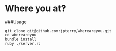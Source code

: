 Where you at‽
=============

###Usage
```
git clone git@github.com:jpterry/whereareyou.git
cd whereareyou
bundle install
ruby ./server.rb
```

